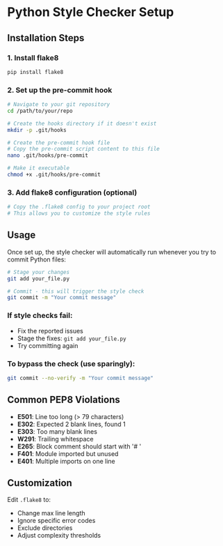 # Python Style Checker Setup

## Installation Steps

### 1. Install flake8
```bash
pip install flake8
```

### 2. Set up the pre-commit hook
```bash
# Navigate to your git repository
cd /path/to/your/repo

# Create the hooks directory if it doesn't exist
mkdir -p .git/hooks

# Create the pre-commit hook file
# Copy the pre-commit script content to this file
nano .git/hooks/pre-commit

# Make it executable
chmod +x .git/hooks/pre-commit
```

### 3. Add flake8 configuration (optional)
```bash
# Copy the .flake8 config to your project root
# This allows you to customize the style rules
```

## Usage

Once set up, the style checker will automatically run whenever you try to commit Python files:

```bash
# Stage your changes
git add your_file.py

# Commit - this will trigger the style check
git commit -m "Your commit message"
```

### If style checks fail:
- Fix the reported issues
- Stage the fixes: `git add your_file.py`
- Try committing again

### To bypass the check (use sparingly):
```bash
git commit --no-verify -m "Your commit message"
```

## Common PEP8 Violations

- **E501**: Line too long (> 79 characters)
- **E302**: Expected 2 blank lines, found 1
- **E303**: Too many blank lines
- **W291**: Trailing whitespace
- **E265**: Block comment should start with '# '
- **F401**: Module imported but unused
- **E401**: Multiple imports on one line

## Customization

Edit `.flake8` to:
- Change max line length
- Ignore specific error codes
- Exclude directories
- Adjust complexity thresholds